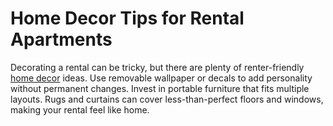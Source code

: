 # Home Decor Tips for Rental Apartments

Decorating a rental can be tricky, but there are plenty of renter-friendly [home decor](https://www.malikki.com/category/secondhand-and-new-shopping/home-decorations) ideas. Use removable wallpaper or decals to add personality without permanent changes. Invest in portable furniture that fits multiple layouts. Rugs and curtains can cover less-than-perfect floors and windows, making your rental feel like home.
